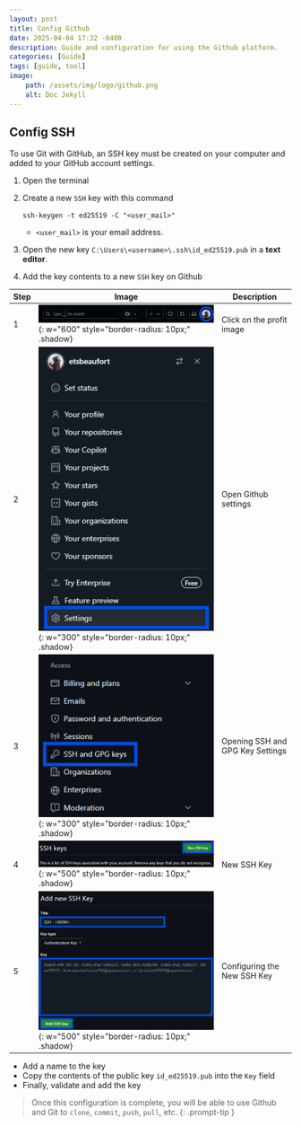 ```yaml
---
layout: post
title: Config Github
date: 2025-04-04 17:32 -0400
description: Guide and configuration for using the Github platform.
categories: [Guide]
tags: [guide, tool]
image: 
    path: /assets/img/logo/github.png
    alt: Doc Jekyll
---
```


## Config SSH

To use Git with GitHub, an SSH key must be created on your computer and added to your GitHub account settings.

1. Open the terminal
1. Create a new `SSH` key with this command

    ```shell
    ssh-keygen -t ed25519 -C "<user_mail>"
    ```

    - `<user_mail>` is your email address.

1. Open the new key `C:\Users\<username>\.ssh\id_ed25519.pub` in a **text editor**.
1. Add the key contents to a new `SSH` key on Github

Step|Image|Description
-|-|-
1|![github ssh 1](/assets/img/developpeur/github_ssh_1.png){: w="600" style="border-radius: 10px;" .shadow}| Click on the profit image
2|![github ssh 2](/assets/img/developpeur/github_ssh_2.png){: w="300" style="border-radius: 10px;" .shadow}| Open Github settings
3|![github ssh 3](/assets/img/developpeur/github_ssh_3.png){: w="300" style="border-radius: 10px;" .shadow}| Opening SSH and GPG Key Settings
4|![github ssh 4](/assets/img/developpeur/github_ssh_4.png){: w="500" style="border-radius: 10px;" .shadow}| New SSH Key
5|![github ssh 5](/assets/img/developpeur/github_ssh_5.png){: w="500" style="border-radius: 10px;" .shadow}| Configuring the New SSH Key

- Add a name to the key
- Copy the contents of the public key `id_ed25519.pub` into the `Key` field
- Finally, validate and add the key

> Once this configuration is complete, you will be able to use Github and Git to `clone`, `commit`, `push`, `pull`, etc.
{: .prompt-tip }
